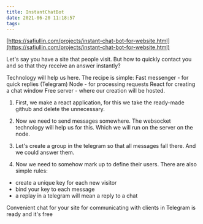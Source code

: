 ```yaml
---
title: InstantChatBot
date: 2021-06-20 11:18:57
tags:
---
```


[https://safiullin.com/projects/instant-chat-bot-for-website.html](https://safiullin.com/projects/instant-chat-bot-for-website.html)

Let's say you have a site that people visit. But how to quickly contact you and so that they receive an answer instantly?

Technology will help us here.
The recipe is simple:
Fast messenger - for quick replies (Telegram)
Node - for processing requests
React for creating a chat window
Free server - where our creation will be hosted.

1. First, we make a react application, for this we take the ready-made github and delete the unnecessary.
 
2. Now we need to send messages somewhere.
   The websocket technology will help us for this.
   Which we will run on the server on the node.

3. Let's create a group in the telegram so that all messages fall there. And we could answer them.

4. Now we need to somehow mark up to define their users. There are also simple rules:
 - create a unique key for each new visitor
 - bind your key to each message
 - a replay in a telegram will mean a reply to a chat

Convenient chat for your site for communicating with clients in Telegram is ready and it's free
